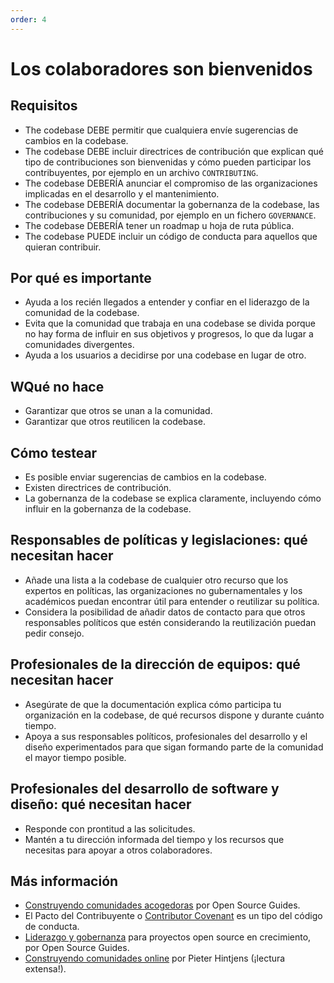 ```yaml
---
order: 4
---
```


# Los colaboradores son bienvenidos

## Requisitos

* The codebase DEBE permitir que cualquiera envíe sugerencias de cambios en la codebase.
* The codebase DEBE incluir directrices de contribución que explican qué tipo de contribuciones son bienvenidas y cómo pueden participar los contribuyentes, por ejemplo en un archivo `CONTRIBUTING`.
* The codebase DEBERÍA anunciar el compromiso de las organizaciones implicadas en el desarrollo y el mantenimiento.
* The codebase DEBERÍA documentar la gobernanza de la codebase, las contribuciones y su comunidad, por ejemplo en un fichero `GOVERNANCE`.
* The codebase DEBERÍA tener un roadmap u hoja de ruta pública.
* The codebase PUEDE incluir un código de conducta para aquellos que quieran contribuir.

## Por qué es importante

* Ayuda a los recién llegados a entender y confiar en el liderazgo de la comunidad de la codebase.
* Evita que la comunidad que trabaja en una codebase se divida porque no hay forma de influir en sus objetivos y progresos, lo que da lugar a comunidades divergentes.
* Ayuda a los usuarios a decidirse por una codebase en lugar de otro.

## WQué no hace

* Garantizar que otros se unan a la comunidad.
* Garantizar que otros reutilicen la codebase.

## Cómo testear

* Es posible enviar sugerencias de cambios en la codebase.
* Existen directrices de contribución.
* La gobernanza de la codebase se explica claramente, incluyendo cómo influir en la gobernanza de la codebase.

## Responsables de políticas y legislaciones: qué necesitan hacer

* Añade una lista a la codebase de cualquier otro recurso que los expertos en políticas, las organizaciones no gubernamentales y los académicos puedan encontrar útil para entender o reutilizar su política.
* Considera la posibilidad de añadir datos de contacto para que otros responsables políticos que estén considerando la reutilización puedan pedir consejo.

## Profesionales de la dirección de equipos: qué necesitan hacer

* Asegúrate de que la documentación explica cómo participa tu organización en la codebase, de qué recursos dispone y durante cuánto tiempo.
* Apoya a sus responsables políticos, profesionales del desarrollo y el diseño experimentados para que sigan formando parte de la comunidad el mayor tiempo posible.

## Profesionales del desarrollo de software y diseño: qué necesitan hacer

* Responde con prontitud a las solicitudes.
* Mantén a tu dirección informada del tiempo y los recursos que necesitas para apoyar a otros colaboradores.

## Más información

* [Construyendo comunidades acogedoras](https://opensource.guide/building-community/) por Open Source Guides.
* El Pacto del Contribuyente o [Contributor Covenant](https://www.contributor-covenant.org/version/1/4/code-of-conduct) es un tipo del código de conducta.
* [Liderazgo y gobernanza](https://opensource.guide/leadership-and-governance/) para proyectos open source en crecimiento, por Open Source Guides.
* [Construyendo comunidades online](http://hintjens.com/blog:117) por Pieter Hintjens (¡lectura extensa!).
